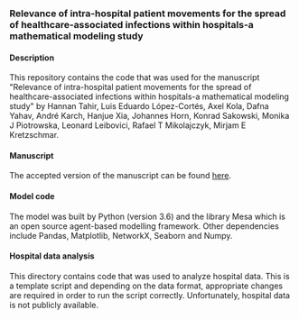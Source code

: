 ### Relevance of intra-hospital patient movements for the spread of healthcare-associated infections within hospitals-a mathematical modeling study

#### Description
This repository contains the code that was used for the manuscript "Relevance of intra-hospital patient movements for the spread of healthcare-associated infections within hospitals-a mathematical modeling study" by 
Hannan Tahir, Luis Eduardo López-Cortés, Axel Kola, Dafna Yahav, André Karch, Hanjue Xia, Johannes Horn, Konrad Sakowski, Monika J Piotrowska, Leonard Leibovici, Rafael T Mikolajczyk, Mirjam E Kretzschmar.

#### Manuscript
The accepted version of the manuscript can be found [here](https://journals.plos.org/ploscompbiol/article?id=10.1371/journal.pcbi.1008600).

#### Model code
The model was built by Python (version 3.6) and the library Mesa which is an open source agent-based modelling framework. Other dependencies include Pandas, Matplotlib, NetworkX, Seaborn and Numpy.

#### Hospital data analysis
This directory contains code that was used to analyze hospital data. This is a template script and depending on the data format, appropriate changes are required in order to run the script correctly. Unfortunately, hospital data is not publicly available.
